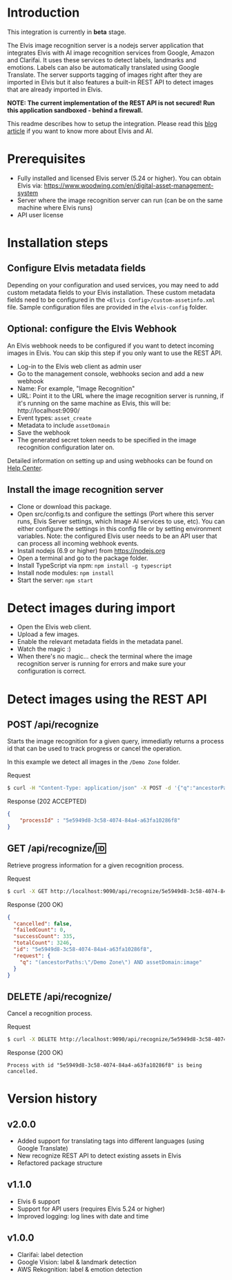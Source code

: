 # Introduction

This integration is currently in **beta** stage.

The Elvis image recognition server is a nodejs server application that integrates Elvis with AI image recognition services from Google, Amazon and Clarifai. It uses these services to detect labels, landmarks and emotions. Labels can also be automatically translated using Google Translate. The server supports tagging of images right after they are imported in Elvis but it also features a built-in REST API to detect images that are already imported in Elvis.

**NOTE: The current implementation of the REST API is not secured! Run this application sandboxed - behind a firewall.**

This readme describes how to setup the integration. Please read this [blog article](https://www.woodwing.com/blog/post/157564395070/ai-dam-five-ways-ai-can-make-life-easier-for) if you want to know more about Elvis and AI.

# Prerequisites

- Fully installed and licensed Elvis server (5.24 or higher). You can obtain Elvis via: https://www.woodwing.com/en/digital-asset-management-system
- Server where the image recognition server can run (can be on the same machine where Elvis runs)
- API user license 

# Installation steps

## Configure Elvis metadata fields

Depending on your configuration and used services, you may need to add custom metadata fields to your Elvis installation. These custom metadata fields need to be configured in the `<Elvis Config>/custom-assetinfo.xml` file. Sample configuration files are provided in the `elvis-config` folder.

## Optional: configure the Elvis Webhook

An Elvis webhook needs to be configured if you want to detect incoming images in Elvis. You can skip this step if you only want to use the REST API.

- Log-in to the Elvis web client as admin user
- Go to the management console, webhooks secion and add a new webhook
- Name: For example, "Image Recognition"
- URL: Point it to the URL where the image recognition server is running, if it's running on the same machine as Elvis, this will be: http://localhost:9090/
- Event types: `asset_create`
- Metadata to include `assetDomain`
- Save the webhook
- The generated secret token needs to be specified in the image recognition configuration later on.

Detailed information on setting up and using webhooks can be found on [Help Center](https://helpcenter.woodwing.com/hc/en-us/articles/115001884346).

## Install the image recognition server

- Clone or download this package.
- Open src/config.ts and configure the settings (Port where this server runs, Elvis Server settings, which Image AI services to use, etc). You can either configure the settings in this config file or by setting environment variables. Note: the configured Elvis user needs to be an API user that can process all incoming webhook events.
- Install nodejs (6.9 or higher) from https://nodejs.org
- Open a terminal and go to the package folder.
- Install TypeScript via npm: `npm install -g typescript`
- Install node modules: `npm install`
- Start the server: `npm start`

# Detect images during import

- Open the Elvis web client.
- Upload a few images.
- Enable the relevant metadata fields in the metadata panel.
- Watch the magic :)
- When there's no magic... check the terminal where the image recognition server is running for errors and make sure your configuration is correct.

# Detect images using the REST API

## POST /api/recognize

Starts the image recognition for a given query, immediatly returns a process id that can be used to track progress or cancel the operation.

In this example we detect all images in the `/Demo Zone` folder.

Request
```bash
$ curl -H "Content-Type: application/json" -X POST -d '{"q":"ancestorPaths:\"/Demo Zone\""}' http://localhost:9090/api/recognize
```

Response (202 ACCEPTED)
```json
{
    "processId" : "5e5949d8-3c58-4074-84a4-a63fa10286f8"
}
```

## GET /api/recognize/:id:

Retrieve progress information for a given recognition process.

Request
```bash
$ curl -X GET http://localhost:9090/api/recognize/5e5949d8-3c58-4074-84a4-a63fa10286f8
```

Response (200 OK)
```json
{
  "cancelled": false,
  "failedCount": 0,
  "successCount": 335,
  "totalCount": 3246,
  "id": "5e5949d8-3c58-4074-84a4-a63fa10286f8",
  "request": {
    "q": "(ancestorPaths:\"/Demo Zone\") AND assetDomain:image"
  }
}
```

## DELETE /api/recognize/

Cancel a recognition process.

Request
```bash
$ curl -X DELETE http://localhost:9090/api/recognize/5e5949d8-3c58-4074-84a4-a63fa10286f8
```

Response (200 OK)
```
Process with id "5e5949d8-3c58-4074-84a4-a63fa10286f8" is being cancelled.
```

# Version history

## v2.0.0
- Added support for translating tags into different languages (using Google Translate)
- New recognize REST API to detect existing assets in Elvis
- Refactored package structure

## v1.1.0
- Elvis 6 support
- Support for API users (requires Elvis 5.24 or higher)
- Improved logging: log lines with date and time

## v1.0.0
- Clarifai: label detection
- Google Vision: label & landmark detection
- AWS Rekognition: label & emotion detection
